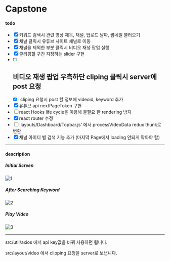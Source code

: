 # Capstone

#### todo

- [x] 키워드 검색시 관련 영상 제목, 채널, 업로드 날짜, 썸네일 불러오기
- [x] 채널 클릭시 유튜브 사이트 채널로 이동
- [x] 채널을 제외한 부분 클릭시 비디오 재생 팝업 실행
- [x] 클리핑할 구간 지정하는 slider 구현
- [ ] ## 비디오 재생 팝업 우측하단 cliping 클릭시 server에 post 요청
  - [x] cliping 요청시 post 할 정보에 videoid, keyword 추가
- [x] 유튜브 api nextPageToken 구현
- [ ] react Hooks life cycle을 이용해 불필요 한 rendering 방지
- [x] react router 수정
- [ ] `layouts/Dashboard/Topbar.js' 에서 processVideoData redux thunk로 변환
- [x] 채널 아이디 별 검색 기능 추가 (마지막 Page에서 loading 안되게 막아야 함)

---

#### description

##### Initial Screen

![1](https://user-images.githubusercontent.com/35404137/74447544-e4f06780-4ebc-11ea-8e93-1b92aeac49b9.JPG)

##### After Searching Keyword

![2](https://user-images.githubusercontent.com/35404137/74447881-62b47300-4ebd-11ea-8691-84ad54d77965.JPG)

##### Play Video

![3](https://user-images.githubusercontent.com/35404137/74448044-a60ee180-4ebd-11ea-8f1a-529fd79f90ae.JPG)

---

src/util/axios 에서 api key값을 바꿔 사용하면 됩니다.

src/layout/video 에서 clipping 요청을 server로 보냅니다.
